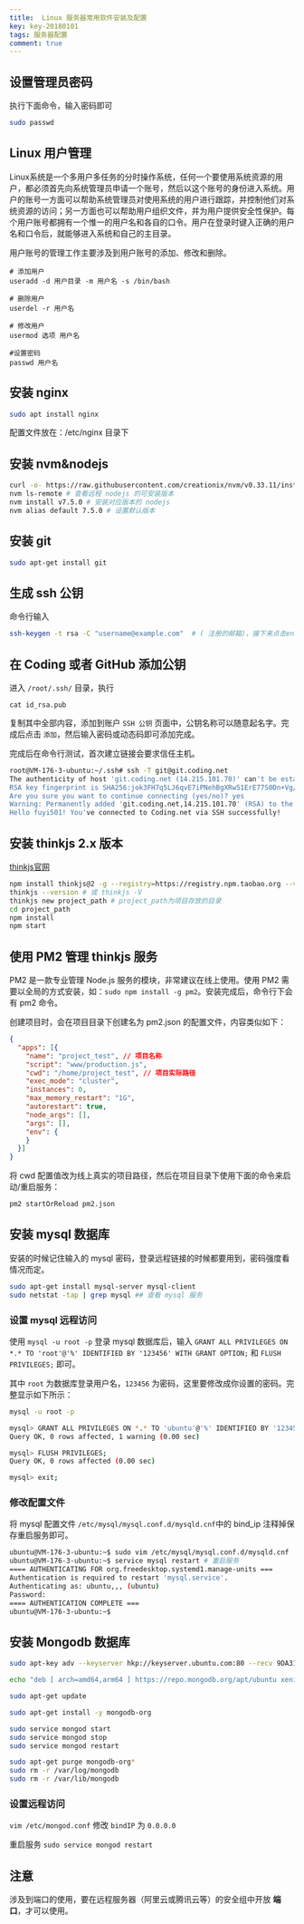 ```yaml
---
title:  Linux 服务器常用软件安装及配置
key: key-20180101
tags: 服务器配置
comment: true
---
```


## 设置管理员密码

执行下面命令，输入密码即可

```sh
sudo passwd
```

## Linux 用户管理

Linux系统是一个多用户多任务的分时操作系统，任何一个要使用系统资源的用户，都必须首先向系统管理员申请一个账号，然后以这个账号的身份进入系统。用户的账号一方面可以帮助系统管理员对使用系统的用户进行跟踪，并控制他们对系统资源的访问；另一方面也可以帮助用户组织文件，并为用户提供安全性保护。每个用户账号都拥有一个惟一的用户名和各自的口令。用户在登录时键入正确的用户名和口令后，就能够进入系统和自己的主目录。

用户账号的管理工作主要涉及到用户账号的添加、修改和删除。

```
# 添加用户
useradd -d 用户目录 -m 用户名 -s /bin/bash

# 删除用户
userdel -r 用户名

# 修改用户
usermod 选项 用户名

#设置密码
passwd 用户名
```

## 安装 nginx

```sh
sudo apt install nginx
```

配置文件放在：/etc/nginx 目录下

## 安装 nvm&nodejs

```sh
curl -o- https://raw.githubusercontent.com/creationix/nvm/v0.33.11/install.sh | bash # 如果输入 nvm 没反应，重启下 shell 或者激活下shell：source ~/.bashrc
nvm ls-remote # 查看远程 nodejs 的可安装版本
nvm install v7.5.0 # 安装对应版本的 nodejs
nvm alias default 7.5.0 # 设置默认版本
```

## 安装 git

```sh
sudo apt-get install git
```

## 生成 ssh 公钥

命令行输入

```sh
ssh-keygen -t rsa -C "username@example.com"  # ( 注册的邮箱)，接下来点击enter键即可（也可以输入密码）
```

## 在 Coding 或者 GitHub 添加公钥

进入 `/root/.ssh/` 目录，执行

```
cat id_rsa.pub
```

复制其中全部内容，添加到账户 ` SSH 公钥 ` 页面中，公钥名称可以随意起名字。完成后点击 `添加`，然后输入密码或动态码即可添加完成。

完成后在命令行测试，首次建立链接会要求信任主机。

```sh
root@VM-176-3-ubuntu:~/.ssh# ssh -T git@git.coding.net
The authenticity of host 'git.coding.net (14.215.101.70)' can't be established.
RSA key fingerprint is SHA256:jok3FH7q5LJ6qvE7iPNehBgXRw51ErE77S0Dn+Vg/Ik.
Are you sure you want to continue connecting (yes/no)? yes
Warning: Permanently added 'git.coding.net,14.215.101.70' (RSA) to the list of known hosts.
Hello fuyi501! You've connected to Coding.net via SSH successfully!
```

## 安装 thinkjs 2.x 版本

[thinkjs官网](https://thinkjs.org/zh-cn/doc/2.2/index.html)

```sh
npm install thinkjs@2 -g --registry=https://registry.npm.taobao.org --verbose
thinkjs --version # 或 thinkjs -V
thinkjs new project_path # project_path为项目存放的目录
cd project_path
npm install
npm start
```

## 使用 PM2 管理 thinkjs 服务

PM2 是一款专业管理 Node.js 服务的模块，非常建议在线上使用。使用 PM2 需要以全局的方式安装，如：`sudo npm install -g pm2`。安装完成后，命令行下会有 pm2 命令。

创建项目时，会在项目目录下创建名为 pm2.json 的配置文件，内容类似如下：

```json
{
  "apps": [{
    "name": "project_test", // 项目名称
    "script": "www/production.js",
    "cwd": "/home/project_test", // 项目实际路径
    "exec_mode": "cluster",
    "instances": 0,
    "max_memory_restart": "1G",
    "autorestart": true,
    "node_args": [],
    "args": [],
    "env": {
    }
  }]
}
```

将 cwd 配置值改为线上真实的项目路径，然后在项目目录下使用下面的命令来启动/重启服务：

```sh
pm2 startOrReload pm2.json
```

## 安装 mysql 数据库

安装的时候记住输入的 mysql 密码，登录远程链接的时候都要用到，密码强度看情况而定。

```sh
sudo apt-get install mysql-server mysql-client 
sudo netstat -tap | grep mysql ## 查看 mysql 服务
```

### 设置 mysql 远程访问

使用 ` mysql -u root -p ` 登录 mysql 数据库后，输入 ` GRANT ALL PRIVILEGES ON *.* TO 'root'@'%' IDENTIFIED BY '123456' WITH GRANT OPTION; ` 和 ` FLUSH PRIVILEGES; ` 即可。

其中 ` root ` 为数据库登录用户名，` 123456 ` 为密码，这里要修改成你设置的密码。完整显示如下所示：

```sh
mysql -u root -p

mysql> GRANT ALL PRIVILEGES ON *.* TO 'ubuntu'@'%' IDENTIFIED BY '123456' WITH GRANT OPTION;
Query OK, 0 rows affected, 1 warning (0.00 sec)

mysql> FLUSH PRIVILEGES;
Query OK, 0 rows affected (0.00 sec)

mysql> exit;
```

### 修改配置文件

将 mysql 配置文件 ` /etc/mysql/mysql.conf.d/mysqld.cnf `中的 bind_ip 注释掉保存重启服务即可。

```sh
ubuntu@VM-176-3-ubuntu:~$ sudo vim /etc/mysql/mysql.conf.d/mysqld.cnf 
ubuntu@VM-176-3-ubuntu:~$ service mysql restart # 重启服务
==== AUTHENTICATING FOR org.freedesktop.systemd1.manage-units ===
Authentication is required to restart 'mysql.service'.
Authenticating as: ubuntu,,, (ubuntu)
Password: 
==== AUTHENTICATION COMPLETE ===
ubuntu@VM-176-3-ubuntu:~$ 
```

## 安装 Mongodb 数据库

```bash
sudo apt-key adv --keyserver hkp://keyserver.ubuntu.com:80 --recv 9DA31620334BD75D9DCB49F368818C72E52529D4

echo "deb [ arch=amd64,arm64 ] https://repo.mongodb.org/apt/ubuntu xenial/mongodb-org/testing multiverse" | sudo tee /etc/apt/sources.list.d/mongodb-org-4.0.list

sudo apt-get update

sudo apt-get install -y mongodb-org

sudo service mongod start
sudo service mongod stop
sudo service mongod restart

sudo apt-get purge mongodb-org*
sudo rm -r /var/log/mongodb
sudo rm -r /var/lib/mongodb
```

### 设置远程访问

` vim /etc/mongod.conf ` 修改 ` bindIP ` 为 ` 0.0.0.0 `

重启服务 `sudo service mongod restart`

## 注意

涉及到端口的使用，要在远程服务器（阿里云或腾讯云等）的安全组中开放 <strong>端口</strong>，才可以使用。
